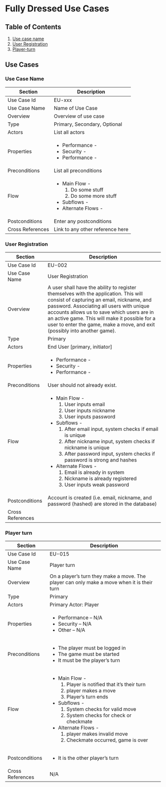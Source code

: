 # Fully Dressed Use Cases
## Table of Contents
1. [Use case name](#use-case-name)
2. [User Registration](#user-registration)
3. [Player-turn](#Player-turn)


## Use Cases
### <a name="use-case-name">Use Case Name</a>
| Section | Description |
| ------- | ----------- |
| Use Case Id | EU-xxx |
| Use Case Name | Name of Use Case |
| Overview | Overview of use case |
| Type | Primary, Secondary, Optional |
| Actors | List all actors |
| Properties | <ul><li>Performance - </li><li>Security - </li><li>Performance - </li></ul> |
| Preconditions | List all preconditions |
| Flow | <ul><li>Main Flow - <ol><li>Do some stuff</li><li>Do some more stuff</li></ol></li><li>Subflows - </li><li>Alternate Flows - </li></ul> |
| Postconditions | Enter any postconditions |
| Cross References | Link to any other reference here


### <a name="user-registration">User Registration</a>
| Section | Description |
| ------- | ----------- |
| Use Case Id | EU-002 |
| Use Case Name | User Registration |
| Overview | A user shall have the ability to register themselves with the application. This will consist of capturing an email, nickname, and password. Associating all users with unique accounts allows us to save which users are in an active game. This will make it possible for a user to enter the game, make a move, and exit (possibly into another game). |
| Type | Primary |
| Actors | End User [primary, initiator] |
| Properties | <ul><li>Performance - </li><li>Security - </li><li>Performance - </li></ul> |
| Preconditions | User should not already exist. |
| Flow | <ul><li>Main Flow - <ol><li>User inputs email</li><li>User inputs nickname</li><li>User inputs password</li></ol></li><li>Subflows - <ol><li>After email input, system checks if email is unique</li><li>After nickname input, system checks if nickname is unique</li><li>After password input, system checks if password is strong and hashes</li></ol></li><li>Alternate Flows - <ol><li>Email is already in system</li><li>Nickname is already registered</li><li>User inputs weak password</li></ol></li></ul> |
| Postconditions | Account is created (i.e. email, nickname, and password (hashed) are stored in the database) |
| Cross References | |


### <a name="Player-turn">Player turn</a>
| Section | Description |
| ------- | ----------- |
| Use Case Id | EU-015 |
| Use Case Name | Player turn |
| Overview | On a player’s turn they make a move. The player can only make a move when it is their turn |
| Type | Primary|
| Actors | Primary Actor: Player |
| Properties | <ul><li>Performance – N/A</li><li>Security – N/A</li><li>Other – N/A</li></ul> |
| Preconditions | <ul><li>The player must be logged in</li><li>The game must be started </li><li>It must be the player’s turn</li> |
| Flow | <ul><li>Main Flow - <ol><li>Player is notified that it’s their turn</li><li>player makes a move </li><li>Player’s turn ends</li></ol></li><li>Subflows - <ol><li>System checks for valid move</li><li>System checks for check or checkmate</li></ol></li> <li>Alternate Flows - <ol><li>player makes invalid move</li><li>Checkmate occurred, game is over</li></ol></li></ul> |
| Postconditions | <ul><li>It is the other player’s turn</li></ul> |
| Cross References | N/A |
